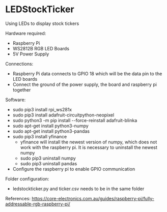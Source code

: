 # LEDStockTicker
Using LEDs to display stock tickers

Hardware required:
- Raspberry Pi
- WS2812B RGB LED Boards
- 5V Power Supply

Connections:
- Raspberry Pi data connects to GPIO 18 which will be the data pin to the LED boards
- Connect the ground of the power supply, the board and raspberry pi together

Software:
- sudo pip3 install rpi_ws281x
- sudo pip3 install adafruit-circuitpython-neopixel
- sudo python3 -m pip install --force-reinstall adafruit-blinka
- sudo apt-get install python3-numpy
- sudo apt-get install python3-pandas
- sudo pip3 install yfinance
   - yfinance will install the newest version of numpy, which does not work with the raspberry pi. It is necessary to uninstall the newest numpy
   - sudo pip3 uninstall numpy
   - sudo pip3 uninstall pandas
- Configure the raspberry pi to enable GPIO communication

Folder configuration:
- ledstockticker.py and ticker.csv needs to be in the same folder

References:
https://core-electronics.com.au/guides/raspberry-pi/fully-addressable-rgb-raspberry-pi/
